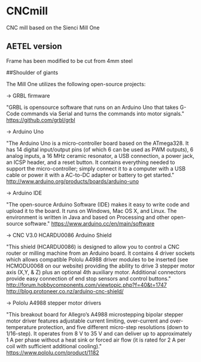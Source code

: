 # CNCmill
CNC mill based on the Sienci Mill One


## AETEL version

Frame has been modified to be cut from 4mm steel


##Shoulder of giants

The Mill One utilizes the following open-source projects:


-> GRBL firmware

"GRBL is opensource software that runs on an Arduino Uno that takes G-Code commands via Serial and turns the commands into motor signals."
https://github.com/grbl/grbl

-> Arduino Uno

"The Arduino Uno is a micro-controller board based on the ATmega328. It has 14 digital input/output pins (of which 6 can be used as PWM outputs), 6 analog inputs, a 16 MHz ceramic resonator, a USB connection, a power jack, an ICSP header, and a reset button. It contains everything needed to support the micro-controller; simply connect it to a computer with a USB cable or power it with a AC-to-DC adapter or battery to get started."
http://www.arduino.org/products/boards/arduino-uno

-> Arduino IDE

"The open-source Arduino Software (IDE) makes it easy to write code and upload it to the board. It runs on Windows, Mac OS X, and Linux. The environment is written in Java and based on Processing and other open-source software."
https://www.arduino.cc/en/main/software

-> CNC V3.0 HCARDU0086 Arduino Shield

"This shield (HCARDU0086) is designed to allow you to control a CNC router or milling machine from an Arduino board. It contains 4 driver sockets which allows compatible Pololu A4988 driver modules to be inserted (see HCMODU0068 on our website) providing the ability to drive 3 stepper motor axis (X,Y, & Z) plus an optional 4th auxiliary motor. Additional connectors provide easy connection of end stop sensors and control buttons."
http://forum.hobbycomponents.com/viewtopic.php?f=40&t=1747
http://blog.protoneer.co.nz/arduino-cnc-shield/

-> Pololu A4988 stepper motor drivers

"This breakout board for Allegro’s A4988 microstepping bipolar stepper motor driver features adjustable current limiting, over-current and over-temperature protection, and five different micro-step resolutions (down to 1/16-step). It operates from 8 V to 35 V and can deliver up to approximately 1 A per phase without a heat sink or forced air flow (it is rated for 2 A per coil with sufficient additional cooling)."
https://www.pololu.com/product/1182
